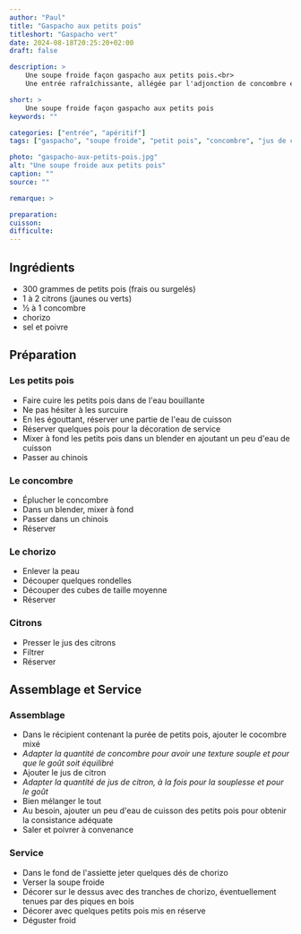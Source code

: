 ```yaml
---
author: "Paul"
title: "Gaspacho aux petits pois"
titleshort: "Gaspacho vert"
date: 2024-08-18T20:25:20+02:00
draft: false

description: >
    Une soupe froide façon gaspacho aux petits pois.<br>
    Une entrée rafraîchissante, allégée par l'adjonction de concombre et de jus de citron.

short: >
    Une soupe froide façon gaspacho aux petits pois
keywords: ""

categories: ["entrée", "apéritif"]
tags: ["gaspacho", "soupe froide", "petit pois", "concombre", "jus de citron", "chorizo"]

photo: "gaspacho-aux-petits-pois.jpg"
alt: "Une soupe froide aux petits pois"
caption: ""
source: ""

remarque: >

preparation: 
cuisson: 
difficulte:
---
```



## Ingrédients
- 300 grammes de petits pois (frais ou surgelés)
- 1 à 2 citrons (jaunes ou verts)
- &frac12; à 1 concombre
- chorizo
- sel et poivre
## Préparation
### Les petits pois
- Faire cuire les petits pois dans de l'eau bouillante
- Ne pas hésiter à les surcuire
- En les égouttant, réserver une partie de l'eau de cuisson
- Réserver quelques pois pour la décoration de service
- Mixer à fond les petits pois dans un blender en ajoutant un peu d'eau de cuisson
- Passer au chinois
### Le concombre
- Éplucher le concombre
- Dans un blender, mixer à fond
- Passer dans un chinois
- Réserver
### Le chorizo
- Enlever la peau
- Découper quelques rondelles
- Découper des cubes de taille moyenne
- Réserver
### Citrons
- Presser le jus des citrons
- Filtrer
- Réserver
## Assemblage et Service
### Assemblage
- Dans le récipient contenant la purée de petits pois, ajouter le cocombre mixé
- *Adapter la quantité de concombre pour avoir une texture souple et pour que le goût soit équilibré*
- Ajouter le jus de citron
- *Adapter la quantité de jus de citron, à la fois pour la souplesse et pour le goût*
- Bien mélanger le tout
- Au besoin, ajouter un peu d'eau de cuisson des petits pois pour obtenir la consistance adéquate
- Saler et poivrer à convenance
### Service
- Dans le fond de l'assiette jeter quelques dés de chorizo
- Verser la soupe froide
- Décorer sur le dessus avec des tranches de chorizo, éventuellement tenues par des piques en bois
- Décorer avec quelques petits pois mis en réserve
- Déguster froid

